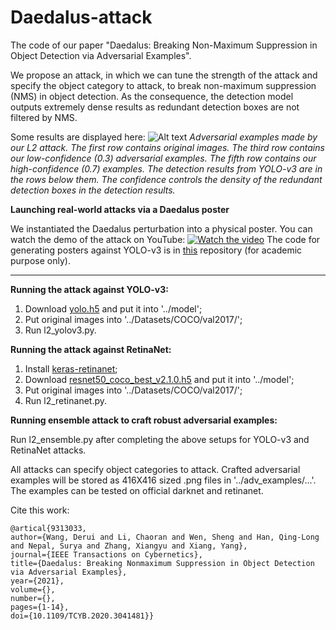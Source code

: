 # Daedalus-attack
The code of our paper "Daedalus: Breaking Non-Maximum Suppression in Object Detection via Adversarial Examples".

We propose an attack, in which we can tune the strength of the attack and specify the object category to attack, to break non-maximum suppression (NMS) in object detection. As the consequence, the detection model outputs extremely dense results as redundant detection boxes are not filtered by NMS.

Some results are displayed here:
![Alt text](resources/l2attack.jpg)
*Adversarial examples made by our L2 attack. The first row contains original images. The third row contains our low-confidence (0.3) adversarial examples. The fifth row contains our high-confidence (0.7) examples. The detection results from YOLO-v3 are in the rows below them. The confidence controls the density of the redundant detection boxes in the detection results.*

**Launching real-world attacks via a Daedalus poster**

We instantiated the Daedalus perturbation into a physical poster. You can watch the demo of the attack on YouTube:
[![Watch the video](https://img.youtube.com/vi/U1LsTl8vufM/maxresdefault.jpg)](https://www.youtube.com/watch?v=U1LsTl8vufM)
The code for generating posters against YOLO-v3 is in [this](https://github.com/NeuralSec/Daedalus-physical) repository (for academic purpose only).

---

**Running the attack against YOLO-v3:**

1. Download [yolo.h5](https://1drv.ms/u/s!AqftEu9YAdEGidZ7vEm-4v4c2sV-Lw) and put it into '../model';
2. Put original images into '../Datasets/COCO/val2017/';
3. Run l2_yolov3.py.

**Running the attack against RetinaNet:**

1. Install [keras-retinanet](https://github.com/fizyr/keras-retinanet);
2. Download [resnet50_coco_best_v2.1.0.h5](https://drive.google.com/file/d/1N6Xg5SOW8Ic4hpC8PoIRvggcstx0HcXw/view?usp=sharing) and put it into '../model';
3. Put original images into '../Datasets/COCO/val2017/';
4. Run l2_retinanet.py.

**Running ensemble attack to craft robust adversarial examples:**

Run l2_ensemble.py after completing the above setups for YOLO-v3 and RetinaNet attacks.

All attacks can specify object categories to attack. Crafted adversarial examples will be stored as 416X416 sized .png files in '../adv_examples/...'. The examples can be tested on official darknet and retinanet.

Cite this work:

```
@artical{9313033,  
author={Wang, Derui and Li, Chaoran and Wen, Sheng and Han, Qing-Long and Nepal, Surya and Zhang, Xiangyu and Xiang, Yang}, 
journal={IEEE Transactions on Cybernetics},  
title={Daedalus: Breaking Nonmaximum Suppression in Object Detection via Adversarial Examples},  
year={2021}, 
volume={}, 
number={},
pages={1-14},
doi={10.1109/TCYB.2020.3041481}}
```
